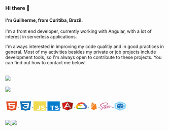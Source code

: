 ### Hi there 👋

#### I'm Guilherme, from Curitiba, Brazil.

I'm a front end developer, currently working with Angular, with a lot of interest in serverless applications.

I'm always interested in improving my code qualitiy and in good practices in general. Most of my activities besides my private or job projects include development tools, so I'm always open to contribute to these projects. You can find out how to contact me below!

<br />

<div>
  <a href="https://github.com/guilhermetod">
  <img align="center" height="180em" src="https://github-readme-stats-guilhermetod.vercel.app/api?username=guilhermetod&show_icons=true&theme=algolia&include_all_commits=true&count_private=true"/>
   <br />
   <br />
  <img align="center" height="180em" src="https://github-readme-stats-guilhermetod.vercel.app/api/top-langs/?username=guilhermetod&layout=compact&langs_count=10&theme=algolia"/>
</div>
  
  ##
  
<div>
  <img align="center" alt="HTML" height="30" width="40" src="https://raw.githubusercontent.com/devicons/devicon/master/icons/html5/html5-plain.svg">
  <img align="center" alt="CSS" height="30" width="40" src="https://raw.githubusercontent.com/devicons/devicon/master/icons/css3/css3-plain.svg">
  <img align="center" alt="Javascript" height="30" width="40" src="https://raw.githubusercontent.com/devicons/devicon/master/icons/javascript/javascript-plain.svg">
  <img align="center" alt="TypeScript" height="30" width="40" src="https://raw.githubusercontent.com/devicons/devicon/master/icons/typescript/typescript-plain.svg">
  <img align="center" alt="Angular" height="30" width="40" src="https://raw.githubusercontent.com/devicons/devicon/master/icons/angularjs/angularjs-original.svg">
  <img align="center" alt="Google Cloud" height="30" width="40" src="https://github.com/devicons/devicon/blob/master/icons/googlecloud/googlecloud-original.svg">
  <img align="center" alt="Firebase" height="30" width"40" src="https://raw.githubusercontent.com/devicons/devicon/master/icons/firebase/firebase-plain.svg">
  <img align="center" alt="SCSS" height="30" width="40" src="https://raw.githubusercontent.com/devicons/devicon/master/icons/sass/sass-original.svg">
  <img align="center" alt="Webpack" height="30" width="40" src="https://raw.githubusercontent.com/devicons/devicon/master/icons/webpack/webpack-original.svg">
</div>
  
  ##
  
  <div>
  <a href="mailto:guilhermetod@gmail.com">
    <img src="https://img.shields.io/badge/Gmail-D14836?style=for-the-badge&logo=gmail&logoColor=white" target="_blank">
  </a>
  <a href="https://www.linkedin.com/in/guilherme-tod-b8a324210" target="_blank">
    <img src="https://img.shields.io/badge/LinkedIn-0077B5?style=for-the-badge&logo=linkedin&logoColor=white" target="_blank">
  </a>
</div>
